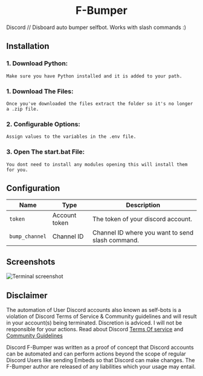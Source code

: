 <h1 align="center">
  F-Bumper
</h1>



Discord // Disboard auto bumper selfbot. Works with slash commands :)



## Installation

### 1. Download Python:

```
Make sure you have Python installed and it is added to your path.
```
### 1. Download The Files:

```
Once you've downloaded the files extract the folder so it's no longer a .zip file.
```
### 2. Configurable Options:

```
Assign values to the variables in the .env file.
```


### 3. Open The start.bat File:

```
You dont need to install any modules opening this will install them for you.
```
## Configuration

| Name | Type | Description | 
| ---  | ---  | ---         |
| `token` | Account token | The token of your discord account.
| `bump_channel` | Channel ID | Channel ID where you want to send slash command.



## Screenshots

![Terminal screenshot](https://am4pap001files.storage.live.com/y4m9YTUoH5YH426uo_uVinZPBIKnbSSTa9wN12N_gC8FJfx0P3U6T3SgZ1vNTpOc6HUn_5r1IpBoVdV8PvjCuPY2emq3nM6KB5SoJ9M0HLCcrC-baDajeEwLfszPPN3gMEhFM5p_PRHkcM21k7eOxWH1iPmHBVLJ-CbfTXvYsMlfrVv1g_rT8Mdd6LJuDuIP4de?encodeFailures=1&width=1482&height=793)





## Disclaimer 
 The automation of User Discord accounts also known as self-bots is a violation of Discord Terms of Service & Community guidelines and will result in your account(s) being terminated. Discretion is adviced. I will not be responsible for your actions. Read about Discord [Terms Of service](https://discord.com/terms) and [Community Guidelines](https://discord.com/guidelines)
 
Discord F-Bumper was written as a proof of concept that Discord accounts can be automated and can perform actions beyond the scope of regular Discord Users like sending Embeds so that Discord can make changes. The F-Bumper author are released of any liabilities which your usage may entail. 






